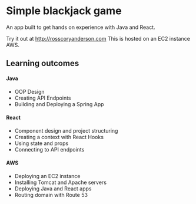 # Simple blackjack game
An app built to get hands on experience with Java and React. 

Try it out at http://rosscoryanderson.com
This is hosted on an EC2 instance AWS. 

## Learning outcomes
#### Java
* OOP Design
* Creating API Endpoints
* Building and Deploying a Spring App

#### React
* Component design and project structuring
* Creating a context with React Hooks
* Using state and props
* Connecting to API endpoints

#### AWS
* Deploying an EC2 instance
* Installing Tomcat and Apache servers
* Deploying Java and React apps
* Routing domain with Route 53
